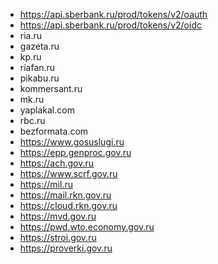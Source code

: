 * https://api.sberbank.ru/prod/tokens/v2/oauth
* https://api.sberbank.ru/prod/tokens/v2/oidc
* ria.ru
* gazeta.ru
* kp.ru
* riafan.ru
* pikabu.ru
* kommersant.ru
* mk.ru
* yaplakal.com
* rbc.ru
* bezformata.com
* https://www.gosuslugi.ru
* https://epp.genproc.gov.ru
* https://ach.gov.ru
* https://www.scrf.gov.ru
* https://mil.ru
* https://mail.rkn.gov.ru
* https://cloud.rkn.gov.ru
* https://mvd.gov.ru
* https://pwd.wto.economy.gov.ru
* https://stroi.gov.ru
* https://proverki.gov.ru
